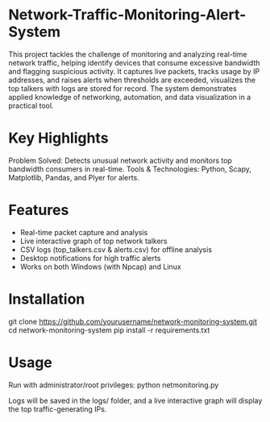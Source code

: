 # Network-Traffic-Monitoring-Alert-System
This project tackles the challenge of monitoring and analyzing real-time network traffic, helping identify devices that consume excessive bandwidth and flagging suspicious activity. It captures live packets, tracks usage by IP addresses, and raises alerts when thresholds are exceeded, visualizes the top talkers with logs are stored for record. The system demonstrates applied knowledge of networking, automation, and data visualization in a practical tool.

 # Key Highlights
Problem Solved: Detects unusual network activity and monitors top bandwidth consumers in real-time.
Tools & Technologies: Python, Scapy, Matplotlib, Pandas, and Plyer for alerts.

# Features
* Real-time packet capture and analysis
* Live interactive graph of top network talkers
* CSV logs (top_talkers.csv & alerts.csv) for offline analysis
* Desktop notifications for high traffic alerts
* Works on both Windows (with Npcap) and Linux

# Installation
git clone https://github.com/yourusername/network-monitoring-system.git
cd network-monitoring-system
pip install -r requirements.txt

# Usage
Run with administrator/root privileges:
python netmonitoring.py


Logs will be saved in the logs/ folder, and a live interactive graph will display the top traffic-generating IPs.
